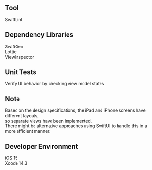 ## Tool
SwiftLint
## Dependency Libraries
SwiftGen\
Lottie\
ViewInspector
## Unit Tests
Verify UI behavior by checking view model states
## Note
Based on the design specifications, the iPad and iPhone screens have different layouts,\
so separate views have been implemented.\
There might be alternative approaches using SwiftUI to handle this in a more efficient manner.
## Developer Environment
iOS 15\
Xcode 14.3
